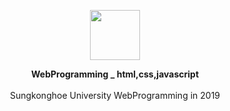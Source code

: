 <p align="center">
         <img src="https://user-images.githubusercontent.com/57865037/113119213-21ab2980-924b-11eb-85b1-c14e3d1e7f10.png" width="80px" height="80px"></img>


<p align="center"> 
         <B>WebProgramming _ html,css,javascript</B><br><br>
         Sungkonghoe University WebProgramming in 2019 
</p>


